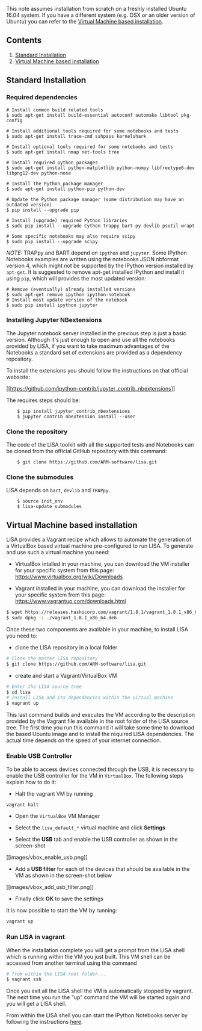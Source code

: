 This note assumes installation from scratch on a freshly installed
Ubuntu 16.04 system. If you have a different system (e.g. OSX or an
older version of Ubuntu) you can refer to the [Virtual
Machine based installation](https://github.com/ARM-software/lisa/wiki/Installation#virtual-machine-based-installation).

## Contents

1. [Standard Installation](https://github.com/ARM-software/lisa/wiki/Installation#standard-installation)
2. [Virtual Machine based installation](https://github.com/ARM-software/lisa/wiki/Installation#virtual-machine-based-installation)

## Standard Installation

### Required dependencies

	# Install common build related tools
	$ sudo apt-get install build-essential autoconf automake libtool pkg-config

	# Install additional tools required for some notebooks and tests
	$ sudo apt-get install trace-cmd sshpass kernelshark

	# Install optional tools required for some notebooks and tests
	$ sudo apt-get install nmap net-tools tree

	# Install required python packages
	$ sudo apt-get install python-matplotlib python-numpy libfreetype6-dev libpng12-dev python-nose

	# Install the Python package manager
	$ sudo apt-get install python-pip python-dev

	# Update the Python package manager (some distribution may have an outdated version)
	$ pip install --upgrade pip

	# Install (upgrade) required Python libraries
	$ sudo pip install --upgrade Cython trappy bart-py devlib psutil wrapt

	# Some specific notebooks may also require scipy
	$ sudo pip install --upgrade scipy

*NOTE:* TRAPpy and BART depend on `ipython` and `jupyter`. Some IPython
Notebooks examples are written using the notebooks JSON nbformat version 4,
which might not be supported by the IPython version installed by `apt-get`.
It is suggested to remove apt-get installed IPython and install it
using `pip`, which will provides the most updated version:

	# Remove (eventually) already installed versions
	$ sudo apt-get remove ipython ipython-notebook
	# Install most update version of the notebook
	$ sudo pip install ipython jupyter

### Installing Jupyter NBextensions

The Jupyter notebook server installed in the previous step is just a basic version.
Although it's just enough to open and use all the notebooks provided by LISA, if you
want to take maximum advantages of the Notebooks a standard set of extensions are
provided as a dependency repository.

To install the extensions you should follow the instructions on that official websiste:

   [[https://github.com/ipython-contrib/jupyter_contrib_nbextensions]]

The requires steps should be:

        $ pip install jupyter_contrib_nbextensions
        $ jupyter contrib nbextension install --user

### Clone the repository

The code of the LISA toolkit with all the supported tests and Notebooks can be
cloned from the official GitHub repository with this command:

        $ git clone https://github.com/ARM-software/lisa.git

### Clone the submodules

LISA depends on `bart`, `devlib` and `TRAPpy`.

        $ source init_env
        $ lisa-update submodules

## Virtual Machine based installation

LISA provides a Vagrant recipe which allows to automate the generation of a
VirtualBox based virtual machine pre-configured to run LISA. To generate
and use such a virtual machine you need:

- VirtualBox intalled in your machine, you can download the VM installer for
  your specific system from this page: https://www.virtualbox.org/wiki/Downloads

- Vagrant installed in your machine, you can download the installer for your
  specific system from this page: https://www.vagrantup.com/downloads.html
```bash
$ wget https://releases.hashicorp.com/vagrant/1.8.1/vagrant_1.8.1_x86_64.deb
$ sudo dpkg -i ./vagrant_1.8.1_x86_64.deb
```
Once these two components are available in your machine, to install LISA you
need to:

- clone the LISA repository in a local folder
```bash
# Clone the master LISA repository
$ git clone https://github.com/ARM-software/lisa.git
```
- create and start a Vagrant/VirtualBox VM
```bash
# Enter the LISA source tree
$ cd lisa
# Install LISA and its dependencies within the virtual machine
$ vagrant up
```	
This last command builds and executes the VM according to the description
provided by the Vagrant file available in the root folder of the LISA
source tree. The first time you run this command it will take some time
to download the based Ubuntu image and to install the required LISA
dependencies. The actual time depends on the speed of your internet
connection.

### Enable USB Controller

To be able to access devices connected through the USB, it is necessary to
enable the USB controller for the VM in `VirtualBox`. The following steps
explain how to do it:

- Halt the vagrant VM by running

```bash
vagrant halt
```

- Open the `VirtualBox` VM Manager

- Select the `lisa_default_*` virtual machine and click **Settings**

- Select the **USB** tab and enable the USB controller as shown in the screen-shot

[[images/vbox_enable_usb.png]]

- Add a **USB filter** for each of the devices that should be available in the VM as
shown in the screen-shot below

[[images/vbox_add_usb_filter.png]]

- Finally click **OK** to save the settings

It is now possible to start the VM by running:

```bash
vagrant up
```

### Run LISA in vagrant

When the installation complete you will get a prompt from the LISA shell
which is running within the VM you just built. This VM shell can be
accessed from another terminal using this command
```bash
# from within the LISA root folder...
$ vagrant ssh
```
Once you exit all the LISA shell the VM is automatically stopped by vagrant.
The next time you run the "up" command the VM will be started again and you
will get a LISA shell.

From within the LISA shell you can start the IPython Notebooks server
by following the instructions [here](https://github.com/ARM-software/lisa/wiki/Quickstart-Tutorial).
